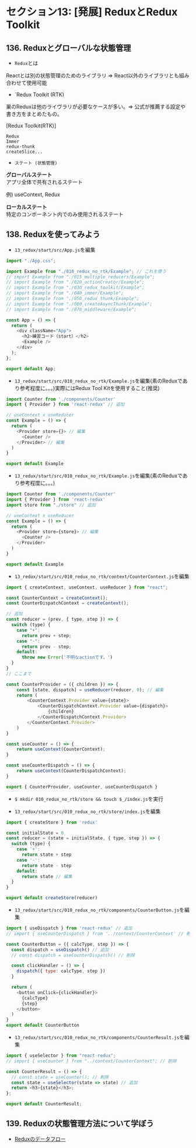 # セクション13: [発展] ReduxとRedux Toolkit

## 136. Reduxとグローバルな状態管理

+ `Redux`とは<br>

Reactとは別の状態管理のためのライブラリ => React以外のライブラリとも組み合わせて使用可能<br>

+ `Redux Toolkit (RTK)<br>

巣のReduxは他のライヴラリが必要なケースが多い。=> 公式が推薦する設定や書き方をまとめたもの。

[Redux Toolkit(RTK)]<br>

```
Redux
Immer
redux-thunk
createSlice...
```

+ `ステート (状態管理)`<br>

__グローバルステート__<br>
アプリ全体で共有されるステート<br>

例) useContext, Redux <br>

__ローカルステート__<br>
特定のコンポーネント内でのみ使用されるステート<br>

## 138. Reduxを使ってみよう

+ `13_redux/start/src/App.js`を編集<br>

```js:App.js
import "./App.css";

import Example from "./010_redux_no_rtk/Example"; // これを使う
// import Example from "./015_multiple_reducers/Example";
// import Example from "./020_actionCreator/Example";
// import Example from "./030_redux_toolkit/Example";
// import Example from "./040_immer/Example";
// import Example from "./050_redux_thunk/Example";
// import Example from "./060_createAsyncThunk/Example";
// import Example from "./070_middleware/Example";

const App = () => {
  return (
    <div className="App">
      <h2>練習コード（start）</h2>
      <Example />
    </div>
  );
};

export default App;
```

+ `13_redux/start/src/010_redux_no_rtk/Example.js`を編集(素のReduxであり参考程度に。。。)実際にはRedux Tool Kitを使用すること(推奨)<br>

```js:Example.js
import Counter from './components/Counter'
import { Provider } from 'react-redux' // 追加

// useContext x useReducer
const Example = () => {
  return (
    <Provider store={}> // 編集
      <Counter />
    </Provider> // 編集
  )
}

export default Example
```

+ `13_redux/start/src/010_redux_no_rtk/Example.js`を編集(素のReduxであり参考程度に。。。)<br>

```js:Example.js
import Counter from './components/Counter'
import { Provider } from 'react-redux'
import store from "./store" // 追加

// useContext x useReducer
const Example = () => {
  return (
    <Provider store={store}> // 編集
      <Counter />
    </Provider>
  )
}

export default Example
```

+ `13_redux/start/src/010_redux_no_rtk/context/CounterContext.js`を編集<br>

```js:CounterContext.js
import { createContext, useContext, useReducer } from "react";

const CounterContext = createContext();
const CounterDispatchContext = createContext();

// 追加
const reducer = (prev, { type, step }) => {
  switch (type) {
    case "+":
      return prev + step;
    case "-":
      return prev - step;
    default:
      throw new Error('不明なactionです。')
  }
}
// ここまで

const CounterProvider = ({ children }) => {
    const [state, dispatch] = useReducer(reducer, 0); // 編集
    return (
        <CounterContext.Provider value={state}>
            <CounterDispatchContext.Provider value={dispatch}>
                {children}
            </CounterDispatchContext.Provider>
        </CounterContext.Provider>
    )
}

const useCounter = () => {
    return useContext(CounterContext);
}

const useCounterDispatch = () => {
    return useContext(CounterDispatchContext);
}

export { CounterProvider, useCounter, useCounterDispatch }
```

+ `$ mkdir 010_redux_no_rtk/store && touch $_/index.js`を実行<br>

+ `13_redux/start/src/010_redux_no_rtk/store/index.js`を編集<br>

```js:index.js
import { createStore } from 'redux'

const initialState = 0
const reducer = (state = initialState, { type, step }) => {
  switch (type) {
    case '+':
      return state + step
    case '-':
      return state - step
    default:
      return state // 編集
  }
}

export default createStore(reducer)
```

+ `13_redux/start/src/010_redux_no_rtk/components/CounterButton.js`を編集<br>

```js:CounterButton.js
import { useDispatch } from 'react-redux' // 追加
// import { useCounterDispatch } from '../context/CounterContext' // 削除

const CounterButton = ({ calcType, step }) => {
  const dispatch = useDispatch() // 追加
  // const dispatch = useCounterDispatch() // 削除

  const clickHandler = () => {
    dispatch({ type: calcType, step })
  }

  return (
    <button onClick={clickHandler}>
      {calcType}
      {step}
    </button>
  )
}
export default CounterButton
```

+ `13_redux/start/src/010_redux_no_rtk/components/CounterResult.js`を編集<br>

```js:CounterResult.js
import { useSelector } from "react-redux";
// import { useCounter } from "../context/CounterContext"; // 削除

const CounterResult = () => {
  // const state = useCounter(); // 削除
  const state = useSelector(state => state) // 追加
  return <h3>{state}</h3>;
};

export default CounterResult;
```

## 139. Reduxの状態管理方法について学ぼう

+ [Reduxのデータフロー](https://redux.js.org/tutorials/fundamentals/part-2-concepts-data-flow) <br>
